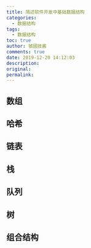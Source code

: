 ```yaml
---
title: 简述软件开发中基础数据结构
categories:
  - 数据结构
tags:
  - 数据结构
toc: true
author: 虢國技酱
comments: true
date: 2019-12-20 14:12:03
description:
original:
permalink:
---
```


<!-- more -->

## 数组

## 哈希

## 链表

## 栈

## 队列

## 树

## 组合结构

